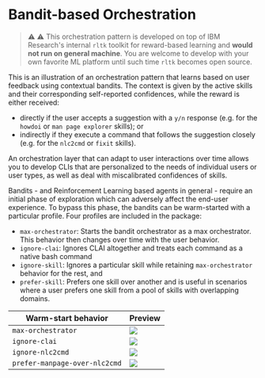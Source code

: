 # Bandit-based Orchestration

> :warning: :warning: This orchestration pattern is developed on top of IBM Research's 
internal `rltk` toolkit for reward-based learning and **would not run on general machine**. 
You are welcome to develop with your own favorite ML platform until such time `rltk` 
becomes open source. 

This is an illustration of an orchestration pattern that learns based on user feedback 
using contextual bandits. The context is given by the active skills and their corresponding 
self-reported confidences, while the reward is either received: 

+ directly if the user accepts a suggestion with a `y/n` response 
(e.g. for the `howdoi` or `man page explorer` skills); or 
+ indirectly if they execute a command that follows the suggestion closely 
(e.g. for the `nlc2cmd` or `fixit` skills). 

An orchestration layer that can adapt to user interactions over time allows you to 
develop CLIs that are personalized to the needs of individual users or user types, 
as well as deal with miscalibrated confidences of skills.

Bandits - and Reinforcement Learning based agents in general - require an initial 
phase of exploration which can adversely affect the end-user experience. To bypass
this phase, the bandits can be warm-started with a particular profile. Four profiles
are included in the package:

- `max-orchestrator`: Starts the bandit orchestrator as a max orchestrator. This behavior
then changes over time with the user behavior. 
- `ignore-clai`: Ignores CLAI altogether and treats each command as a native bash command
- `ignore-skill`: Ignores a particular skill while retaining `max-orchestrator` 
behavior for the rest, and
- `prefer-skill`: Prefers one skill over another and is useful in scenarios where a user
prefers one skill from a pool of skills with overlapping domains.

|  Warm-start behavior     |   Preview    |
| ----- | ----- |
| `max-orchestrator` | <img src="https://www.dropbox.com/s/t0s9l066ntfd5v4/max-orchestrator.png?raw=1" />  |
| `ignore-clai` | <img src="https://www.dropbox.com/s/ji8t8mraav9xszh/noop.png?raw=1" />  |
| `ignore-nlc2cmd` | <img src="https://www.dropbox.com/s/a28s965vit3fshj/ignore-nlc2cmd.png?raw=1" />  |
| `prefer-manpage-over-nlc2cmd`   | <img src="https://www.dropbox.com/s/meho56ix1srfe9j/manpage-over-nlc2cmd.png?raw=1" />  |
